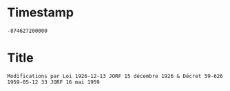 # Timestamp
```
-874627200000
```

# Title
```
Modifications par Loi 1926-12-13 JORF 15 décembre 1926 & Décret 59-626 1959-05-12 33 JORF 16 mai 1959
```